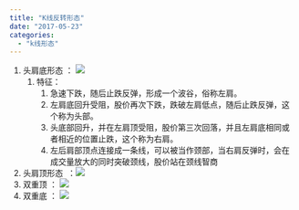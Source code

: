 ```yaml
---
title: "K线反转形态"
date: "2017-05-23"
categories: 
  - "k线形态"
---
```


1. 头肩底形态 ： ![](images/timg-2-2-300x163.jpg)
    1. 特征：
        1. 急速下跌，随后止跌反弹，形成一个波谷，俗称左肩。
        2. 左肩底回升受阻，股价再次下跌，跌破左肩低点，随后止跌反弹，这个称为头部。
        3. 头底部回升，并在左肩顶受阻，股价第三次回落，并且左肩底相同或者相近的位置止跌，这个称为右肩。
        4. 左后肩部顶点连接成一条线，可以被当作颈部，当右肩反弹时，会在成交量放大的同时突破颈线，股价站在颈线智商
2. 头肩顶形态  ：![](images/2011041213242985-300x222.gif)
3. 双重顶 ： ![](images/133-5-11-300x192.jpg)
4. 双重底 ： ![](images/134-5-12-300x193.jpg)
